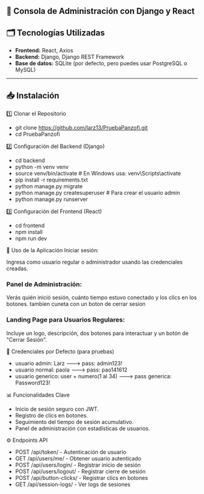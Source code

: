 ## 🚀 Consola de Administración con Django y React

## 🗂️ Tecnologías Utilizadas
- **Frontend:** React, Axios
- **Backend:** Django, Django REST Framework
- **Base de datos:** SQLite (por defecto, pero puedes usar PostgreSQL o MySQL)

---

## 📥 Instalación

1️⃣ Clonar el Repositorio

- git clone https://github.com/larz13/PruebaPanzofi.git
- cd  PruebaPanzofi

2️⃣ Configuración del Backend (Django)

- cd backend
- python -m venv venv
- source venv/bin/activate  # En Windows usa: venv\Scripts\activate 
- pip install -r requirements.txt
- python manage.py migrate
- python manage.py createsuperuser  # Para crear el usuario admin
- python manage.py runserver

3️⃣ Configuración del Frontend (React)

- cd frontend
- npm install
- npm run dev

🚀 Uso de la Aplicación
Iniciar sesión:

Ingresa como usuario regular o administrador usando las credenciales creadas.

### Panel de Administración:
Verás quién inició sesión, cuánto tiempo estuvo conectado y los clics en los botones.
tambien cuneta con un boton de cerrar sesion

### Landing Page para Usuarios Regulares:
Incluye un logo, descripción, dos botones para interactuar y un botón de "Cerrar Sesión".

🔐 Credenciales por Defecto (para pruebas)
- usuario admin: Larz ---> pass: admin123!
- usuario normal: paola  ---> pass: pao141612
- usuario generico: user + numero(1 al 34) ---> pass generica: Password123!

📊 Funcionalidades Clave
- Inicio de sesión seguro con JWT.
- Registro de clics en botones.
- Seguimiento del tiempo de sesión acumulativo.
- Panel de administración con estadísticas de usuarios.

⚙️ Endpoints API
- POST /api/token/ - Autenticación de usuario  
- GET /api/users/me/ - Obtener usuario autenticado
- POST /api/users/login/ - Registrar inicio de sesión
- POST /api/users/logout/ - Registrar cierre de sesión
- POST /api/button-clicks/ - Registrar clics en botones
- GET /api/session-logs/ - Ver logs de sesiones
